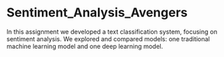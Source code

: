 # Sentiment_Analysis_Avengers
In this assignment we developed a text classification system, focusing on sentiment analysis. We explored and compared models: one traditional machine learning model and one deep learning model.
